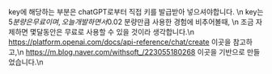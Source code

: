 key에 해당하는 부분은 chatGPT로부터 직접 키를 발급받아 넣으셔야합니다. \n
key는 5$분량은 무료이며, 오늘 개발하면서 0.02$ 분량만큼 사용한 경험에 비추어볼때, \n
조금 자제하면 몇달동안은 무료로 사용할 수 있을 것이라 생각합니다.\n
https://platform.openai.com/docs/api-reference/chat/create 이곳을 참고하고,\n
https://m.blog.naver.com/withsoft_/223055180268 이곳을 기반으로 만들었습니다.\n
